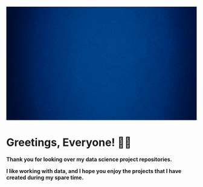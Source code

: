 
<p align="center">
  <img  src="https://github.com/Clifton-Lee/Clifton-Lee/blob/master/Clifton%20The%20Data%20Titan.gif", width = "900" height = "300"/>
</p>

# Greetings, Everyone! 👋🏾
**Thank you for looking over my data science project repositories.**

**I like working with data, and I hope you enjoy the projects that I have created during my spare time.** 



